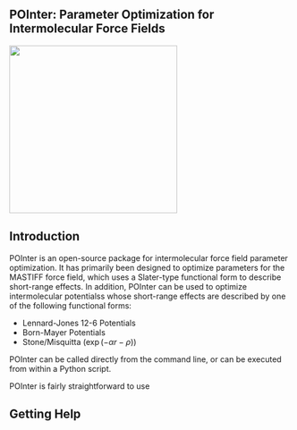 ## POInter: Parameter Optimization for Intermolecular Force Fields


<img src="http://www.clipartpal.com/_thumbs/pd/animal/dog/pointer_3.png" width="300" >



Introduction
------------
POInter is an open-source package for intermolecular force field parameter optimization. 
It has primarily been designed to optimize parameters for the MASTIFF force field, which 
uses a Slater-type functional form to describe short-range effects. In addition, 
POInter can be used to optimize intermolecular potentialss whose short-range effects are 
described by one of the following functional forms:

* Lennard-Jones 12-6 Potentials
* Born-Mayer Potentials
* Stone/Misquitta ($\exp(-\alpha r - \rho)$)

POInter can be called directly from the command line, or can be executed from within a Python script.

POInter is fairly straightforward to use


Getting Help
------------

